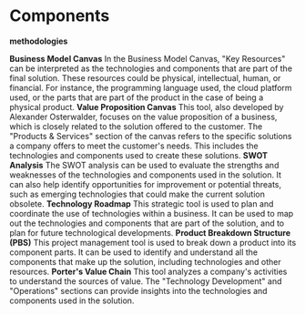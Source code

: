 # Components

**methodologies**

**Business Model Canvas**
In the Business Model Canvas, "Key Resources" can be interpreted as the technologies and components that are part of the final solution. These resources could be physical, intellectual, human, or financial. For instance, the programming language used, the cloud platform used, or the parts that are part of the product in the case of being a physical product.
**Value Proposition Canvas**
This tool, also developed by Alexander Osterwalder, focuses on the value proposition of a business, which is closely related to the solution offered to the customer. The "Products & Services" section of the canvas refers to the specific solutions a company offers to meet the customer's needs. This includes the technologies and components used to create these solutions.
**SWOT Analysis**
The SWOT analysis can be used to evaluate the strengths and weaknesses of the technologies and components used in the solution. It can also help identify opportunities for improvement or potential threats, such as emerging technologies that could make the current solution obsolete.
**Technology Roadmap**
This strategic tool is used to plan and coordinate the use of technologies within a business. It can be used to map out the technologies and components that are part of the solution, and to plan for future technological developments.
**Product Breakdown Structure (PBS)**
This project management tool is used to break down a product into its component parts. It can be used to identify and understand all the components that make up the solution, including technologies and other resources.
**Porter's Value Chain**
This tool analyzes a company's activities to understand the sources of value. The "Technology Development" and "Operations" sections can provide insights into the technologies and components used in the solution.